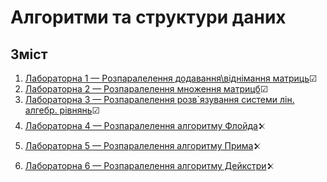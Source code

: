 # Алгоритми та структури даних

##  Зміст

1. [Лабораторна 1 — Розпаралелення додавання\віднімання матриць](./01_MatricesAdding)☑
2. [Лабораторна 2 — Розпаралелення множення матрицб](./02_MatricesMultiplication)☑
3. [Лабораторна 3 — Розпаралелення розв`язування системи лін. алгебр. рівнянь](./03_Jacobi_Alhorithm)☑
4. [Лабораторна 4 — Розпаралелення алгоритму Флойда](./04_PhloydAlgorithm)𒉽
5. [Лабораторна 5 — Розпаралелення алгоритму Прима](./05_PrimaAlgorithm)𒉽
6. [Лабораторна 6 — Розпаралелення алгоритму Дейкстри](./06_DeyxtraAlgorithm)𒉽
